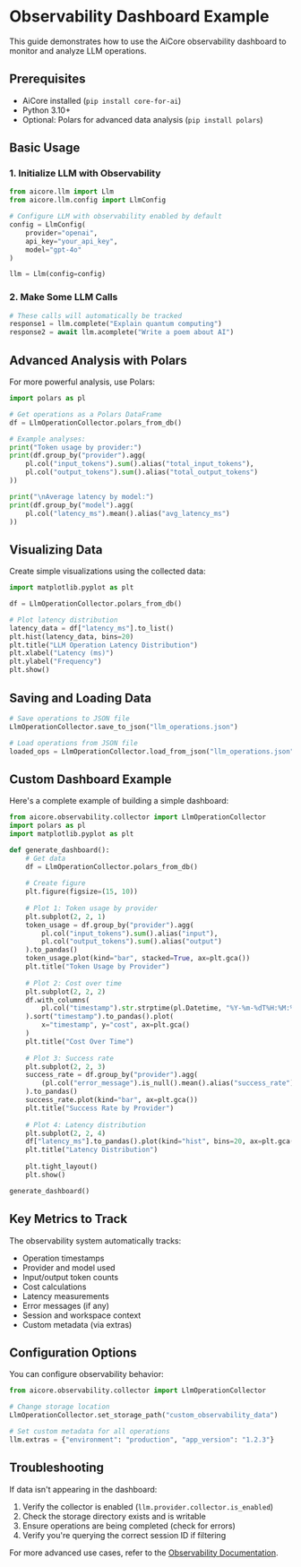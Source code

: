 
# Observability Dashboard Example

This guide demonstrates how to use the AiCore observability dashboard to monitor and analyze LLM operations.

## Prerequisites

- AiCore installed (`pip install core-for-ai`)
- Python 3.10+
- Optional: Polars for advanced data analysis (`pip install polars`)

## Basic Usage

### 1. Initialize LLM with Observability

```python
from aicore.llm import Llm
from aicore.llm.config import LlmConfig

# Configure LLM with observability enabled by default
config = LlmConfig(
    provider="openai",
    api_key="your_api_key",
    model="gpt-4o"
)

llm = Llm(config=config)
```

### 2. Make Some LLM Calls

```python
# These calls will automatically be tracked
response1 = llm.complete("Explain quantum computing")
response2 = await llm.acomplete("Write a poem about AI")
```

## Advanced Analysis with Polars

For more powerful analysis, use Polars:

```python
import polars as pl

# Get operations as a Polars DataFrame
df = LlmOperationCollector.polars_from_db()

# Example analyses:
print("Token usage by provider:")
print(df.group_by("provider").agg(
    pl.col("input_tokens").sum().alias("total_input_tokens"),
    pl.col("output_tokens").sum().alias("total_output_tokens")
))

print("\nAverage latency by model:")
print(df.group_by("model").agg(
    pl.col("latency_ms").mean().alias("avg_latency_ms")
))
```

## Visualizing Data

Create simple visualizations using the collected data:

```python
import matplotlib.pyplot as plt

df = LlmOperationCollector.polars_from_db()

# Plot latency distribution
latency_data = df["latency_ms"].to_list()
plt.hist(latency_data, bins=20)
plt.title("LLM Operation Latency Distribution")
plt.xlabel("Latency (ms)")
plt.ylabel("Frequency")
plt.show()
```

## Saving and Loading Data

```python
# Save operations to JSON file
LlmOperationCollector.save_to_json("llm_operations.json")

# Load operations from JSON file
loaded_ops = LlmOperationCollector.load_from_json("llm_operations.json")
```

## Custom Dashboard Example

Here's a complete example of building a simple dashboard:

```python
from aicore.observability.collector import LlmOperationCollector
import polars as pl
import matplotlib.pyplot as plt

def generate_dashboard():
    # Get data
    df = LlmOperationCollector.polars_from_db()
    
    # Create figure
    plt.figure(figsize=(15, 10))
    
    # Plot 1: Token usage by provider
    plt.subplot(2, 2, 1)
    token_usage = df.group_by("provider").agg(
        pl.col("input_tokens").sum().alias("input"),
        pl.col("output_tokens").sum().alias("output")
    ).to_pandas()
    token_usage.plot(kind="bar", stacked=True, ax=plt.gca())
    plt.title("Token Usage by Provider")
    
    # Plot 2: Cost over time
    plt.subplot(2, 2, 2)
    df.with_columns(
        pl.col("timestamp").str.strptime(pl.Datetime, "%Y-%m-%dT%H:%M:%S.%fZ")
    ).sort("timestamp").to_pandas().plot(
        x="timestamp", y="cost", ax=plt.gca()
    )
    plt.title("Cost Over Time")
    
    # Plot 3: Success rate
    plt.subplot(2, 2, 3)
    success_rate = df.group_by("provider").agg(
        (pl.col("error_message").is_null().mean().alias("success_rate")
    ).to_pandas()
    success_rate.plot(kind="bar", ax=plt.gca())
    plt.title("Success Rate by Provider")
    
    # Plot 4: Latency distribution
    plt.subplot(2, 2, 4)
    df["latency_ms"].to_pandas().plot(kind="hist", bins=20, ax=plt.gca())
    plt.title("Latency Distribution")
    
    plt.tight_layout()
    plt.show()

generate_dashboard()
```

## Key Metrics to Track

The observability system automatically tracks:
- Operation timestamps
- Provider and model used
- Input/output token counts
- Cost calculations
- Latency measurements
- Error messages (if any)
- Session and workspace context
- Custom metadata (via extras)

## Configuration Options

You can configure observability behavior:

```python
from aicore.observability.collector import LlmOperationCollector

# Change storage location
LlmOperationCollector.set_storage_path("custom_observability_data")

# Set custom metadata for all operations
llm.extras = {"environment": "production", "app_version": "1.2.3"}
```

## Troubleshooting

If data isn't appearing in the dashboard:
1. Verify the collector is enabled (`llm.provider.collector.is_enabled`)
2. Check the storage directory exists and is writable
3. Ensure operations are being completed (check for errors)
4. Verify you're querying the correct session ID if filtering

For more advanced use cases, refer to the [Observability Documentation](../observability/overview.md).